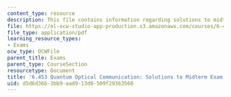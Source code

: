 ```yaml
---
content_type: resource
description: This file contains information regarding solutions to midterm exam.
file: https://ol-ocw-studio-app-production.s3.amazonaws.com/courses/6-453-quantum-optical-communication-fall-2016/d5d6d36b3bb9aad913d0509f29363560_MIT6_453F16_MidtermSoln.pdf
file_type: application/pdf
learning_resource_types:
- Exams
ocw_type: OCWFile
parent_title: Exams
parent_type: CourseSection
resourcetype: Document
title: '6.453 Quantum Optical Communication: Solutions to Midterm Exam'
uid: d5d6d36b-3bb9-aad9-13d0-509f29363560
---
```

